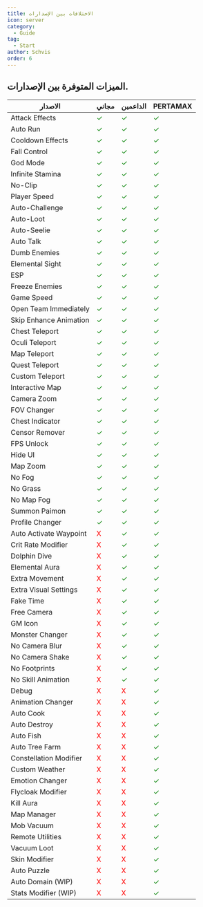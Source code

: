 ```yaml
---
title: الاختلافات بين الإصدارات
icon: server
category:
  - Guide
tag:
  - Start
author: Schvis
order: 6
---
```


## الميزات المتوفرة بين الإصدارات.

|الاصدار | مجاني |الداعمين|PERTAMAX|
|-----|--------|--------|------|
|Attack Effects|<span style='color:green;'>✓</span>|<span style='color:green;'>✓</span>|<span style='color:green;'>✓</span>|
|Auto Run|<span style='color:green;'>✓</span>|<span style='color:green;'>✓</span>|<span style='color:green;'>✓</span>|
|Cooldown Effects|<span style='color:green;'>✓</span>|<span style='color:green;'>✓</span>|<span style='color:green;'>✓</span>|
|Fall Control|<span style='color:green;'>✓</span>|<span style='color:green;'>✓</span>|<span style='color:green;'>✓</span>|
|God Mode|<span style='color:green;'>✓</span>|<span style='color:green;'>✓</span>|<span style='color:green;'>✓</span>|
|Infinite Stamina|<span style='color:green;'>✓</span>|<span style='color:green;'>✓</span>|<span style='color:green;'>✓</span>|
|No-Clip|<span style='color:green;'>✓</span>|<span style='color:green;'>✓</span>|<span style='color:green;'>✓</span>|
|Player Speed|<span style='color:green;'>✓</span>|<span style='color:green;'>✓</span>|<span style='color:green;'>✓</span>|
|Auto-Challenge|<span style='color:green;'>✓</span>|<span style='color:green;'>✓</span>|<span style='color:green;'>✓</span>|
|Auto-Loot|<span style='color:green;'>✓</span>|<span style='color:green;'>✓</span>|<span style='color:green;'>✓</span>|
|Auto-Seelie|<span style='color:green;'>✓</span>|<span style='color:green;'>✓</span>|<span style='color:green;'>✓</span>|
|Auto Talk|<span style='color:green;'>✓</span>|<span style='color:green;'>✓</span>|<span style='color:green;'>✓</span>|
|Dumb Enemies|<span style='color:green;'>✓</span>|<span style='color:green;'>✓</span>|<span style='color:green;'>✓</span>|
|Elemental Sight|<span style='color:green;'>✓</span>|<span style='color:green;'>✓</span>|<span style='color:green;'>✓</span>|
|ESP|<span style='color:green;'>✓</span>|<span style='color:green;'>✓</span>|<span style='color:green;'>✓</span>|
|Freeze Enemies|<span style='color:green;'>✓</span>|<span style='color:green;'>✓</span>|<span style='color:green;'>✓</span>|
|Game Speed|<span style='color:green;'>✓</span>|<span style='color:green;'>✓</span>|<span style='color:green;'>✓</span>|
|Open Team Immediately|<span style='color:green;'>✓</span>|<span style='color:green;'>✓</span>|<span style='color:green;'>✓</span>|
|Skip Enhance Animation|<span style='color:green;'>✓</span>|<span style='color:green;'>✓</span>|<span style='color:green;'>✓</span>|
|Chest Teleport|<span style='color:green;'>✓</span>|<span style='color:green;'>✓</span>|<span style='color:green;'>✓</span>|
|Oculi Teleport|<span style='color:green;'>✓</span>|<span style='color:green;'>✓</span>|<span style='color:green;'>✓</span>|
|Map Teleport|<span style='color:green;'>✓</span>|<span style='color:green;'>✓</span>|<span style='color:green;'>✓</span>|
|Quest Teleport|<span style='color:green;'>✓</span>|<span style='color:green;'>✓</span>|<span style='color:green;'>✓</span>|
|Custom Teleport|<span style='color:green;'>✓</span>|<span style='color:green;'>✓</span>|<span style='color:green;'>✓</span>|
|Interactive Map|<span style='color:green;'>✓</span>|<span style='color:green;'>✓</span>|<span style='color:green;'>✓</span>|
|Camera Zoom|<span style='color:green;'>✓</span>|<span style='color:green;'>✓</span>|<span style='color:green;'>✓</span>|
|FOV Changer|<span style='color:green;'>✓</span>|<span style='color:green;'>✓</span>|<span style='color:green;'>✓</span>|
|Chest Indicator|<span style='color:green;'>✓</span>|<span style='color:green;'>✓</span>|<span style='color:green;'>✓</span>|
|Censor Remover|<span style='color:green;'>✓</span>|<span style='color:green;'>✓</span>|<span style='color:green;'>✓</span>|
|FPS Unlock|<span style='color:green;'>✓</span>|<span style='color:green;'>✓</span>|<span style='color:green;'>✓</span>|
|Hide UI|<span style='color:green;'>✓</span>|<span style='color:green;'>✓</span>|<span style='color:green;'>✓</span>|
|Map Zoom|<span style='color:green;'>✓</span>|<span style='color:green;'>✓</span>|<span style='color:green;'>✓</span>|
|No Fog|<span style='color:green;'>✓</span>|<span style='color:green;'>✓</span>|<span style='color:green;'>✓</span>|
|No Grass|<span style='color:green;'>✓</span>|<span style='color:green;'>✓</span>|<span style='color:green;'>✓</span>|
|No Map Fog|<span style='color:green;'>✓</span>|<span style='color:green;'>✓</span>|<span style='color:green;'>✓</span>|
|Summon Paimon|<span style='color:green;'>✓</span>|<span style='color:green;'>✓</span>|<span style='color:green;'>✓</span>|
|Profile Changer|<span style='color:green;'>✓</span>|<span style='color:green;'>✓</span>|<span style='color:green;'>✓</span>|
|Auto Activate Waypoint|<span style='color:red;'>X</span>|<span style='color:green;'>✓</span>|<span style='color:green;'>✓</span>|
|Crit Rate Modifier|<span style='color:red;'>X</span>|<span style='color:green;'>✓</span>|<span style='color:green;'>✓</span>|
|Dolphin Dive|<span style='color:red;'>X</span>|<span style='color:green;'>✓</span>|<span style='color:green;'>✓</span>|
|Elemental Aura|<span style='color:red;'>X</span>|<span style='color:green;'>✓</span>|<span style='color:green;'>✓</span>|
|Extra Movement|<span style='color:red;'>X</span>|<span style='color:green;'>✓</span>|<span style='color:green;'>✓</span>|
|Extra Visual Settings|<span style='color:red;'>X</span>|<span style='color:green;'>✓</span>|<span style='color:green;'>✓</span>|
|Fake Time|<span style='color:red;'>X</span>|<span style='color:green;'>✓</span>|<span style='color:green;'>✓</span>|
|Free Camera|<span style='color:red;'>X</span>|<span style='color:green;'>✓</span>|<span style='color:green;'>✓</span>|
|GM Icon|<span style='color:red;'>X</span>|<span style='color:green;'>✓</span>|<span style='color:green;'>✓</span>|
|Monster Changer|<span style='color:red;'>X</span>|<span style='color:green;'>✓</span>|<span style='color:green;'>✓</span>|
|No Camera Blur|<span style='color:red;'>X</span>|<span style='color:green;'>✓</span>|<span style='color:green;'>✓</span>|
|No Camera Shake|<span style='color:red;'>X</span>|<span style='color:green;'>✓</span>|<span style='color:green;'>✓</span>|
|No Footprints|<span style='color:red;'>X</span>|<span style='color:green;'>✓</span>|<span style='color:green;'>✓</span>|
|No Skill Animation|<span style='color:red;'>X</span>|<span style='color:green;'>✓</span>|<span style='color:green;'>✓</span>|
|Debug|<span style='color:red;'>X</span>|<span style='color:red;'>X</span>|<span style='color:green;'>✓</span>|
|Animation Changer|<span style='color:red;'>X</span>|<span style='color:red;'>X</span>|<span style='color:green;'>✓</span>|
|Auto Cook|<span style='color:red;'>X</span>|<span style='color:red;'>X</span>|<span style='color:green;'>✓</span>|
|Auto Destroy|<span style='color:red;'>X</span>|<span style='color:red;'>X</span>|<span style='color:green;'>✓</span>|
|Auto Fish|<span style='color:red;'>X</span>|<span style='color:red;'>X</span>|<span style='color:green;'>✓</span>|
|Auto Tree Farm|<span style='color:red;'>X</span>|<span style='color:red;'>X</span>|<span style='color:green;'>✓</span>|
|Constellation Modifier|<span style='color:red;'>X</span>|<span style='color:red;'>X</span>|<span style='color:green;'>✓</span>|
|Custom Weather|<span style='color:red;'>X</span>|<span style='color:red;'>X</span>|<span style='color:green;'>✓</span>|
|Emotion Changer|<span style='color:red;'>X</span>|<span style='color:red;'>X</span>|<span style='color:green;'>✓</span>|
|Flycloak Modifier|<span style='color:red;'>X</span>|<span style='color:red;'>X</span>|<span style='color:green;'>✓</span>|
|Kill Aura|<span style='color:red;'>X</span>|<span style='color:red;'>X</span>|<span style='color:green;'>✓</span>|
|Map Manager|<span style='color:red;'>X</span>|<span style='color:red;'>X</span>|<span style='color:green;'>✓</span>|
|Mob Vacuum|<span style='color:red;'>X</span>|<span style='color:red;'>X</span>|<span style='color:green;'>✓</span>|
|Remote Utilities|<span style='color:red;'>X</span>|<span style='color:red;'>X</span>|<span style='color:green;'>✓</span>|
|Vacuum Loot|<span style='color:red;'>X</span>|<span style='color:red;'>X</span>|<span style='color:green;'>✓</span>|
|Skin Modifier|<span style='color:red;'>X</span>|<span style='color:red;'>X</span>|<span style='color:green;'>✓</span>|
|Auto Puzzle|<span style='color:red;'>X</span>|<span style='color:red;'>X</span>|<span style='color:green;'>✓</span>|
|Auto Domain (WIP)|<span style='color:red;'>X</span>|<span style='color:red;'>X</span>|<span style='color:green;'>✓</span>|
|Stats Modifier (WIP)|<span style='color:red;'>X</span>|<span style='color:red;'>X</span>|<span style='color:green;'>✓</span>|